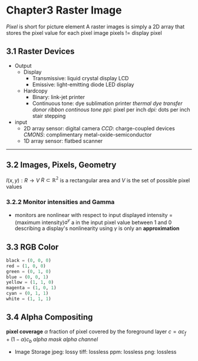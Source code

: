 Chapter3 Raster Image
========================
_Pixel_ is short for picture element
A raster images is simply a 2D array that stores the pixel value for each pixel
image pixels != display pixel
## 3.1 Raster Devices
- Output
    - Display
        - Transmissive: liquid crystal display LCD
        - Emissive: light-emitting diode LED display
    - Hardcopy
        - Binary: link-jet printer
        - Continuous tone: dye sublimation printer
        _thermal dye transfer_ _donor ribbon_ _continous tone_
        _ppi:_ pixel per inch
        _dpi:_ dots per inch
        stair stepping
- input
    - 2D array sensor: digital camera
        _CCD_: charge-coupled devices
        _CMONS_: complimentary metal-oxide-semiconductor
    - 1D array sensor: flatbed scanner
------------------
## 3.2 Images, Pixels, Geometry
$I(x,y): R \to V$
$R \subset \mathbb{R^2}$ is a rectangular area and $V$ is the set of possible pixel values
### 3.2.2 Monitor intensities and Gamma
- monitors are nonlinear with respect to input
    displayed intensity = (maximum intensity)$a^\gamma$
    a in the input pixel value between 1 and 0
    describing a display's nonlinearity using $\gamma$ is only an **approximation**
## 3.3 RGB Color
```python
black = (0, 0, 0)
red = (1, 0, 0)
green = (0, 1, 0)
blue = (0, 0, 1)
yellow = (1, 1, 0)
magenta = (1, 0, 1)
cyan = (0, 1, 1)
white = (1, 1, 1)
```
## 3.4 Alpha Compositing
**pixel coverage** $\alpha$ fraction of pixel covered by the foreground layer
$c = \alpha c_f + (1-\alpha)c_b$
_alpha mask_ _alpha channel_
- Image Storage
    jpeg: lossy
    tiff: lossless
    ppm: lossless
    png: lossless